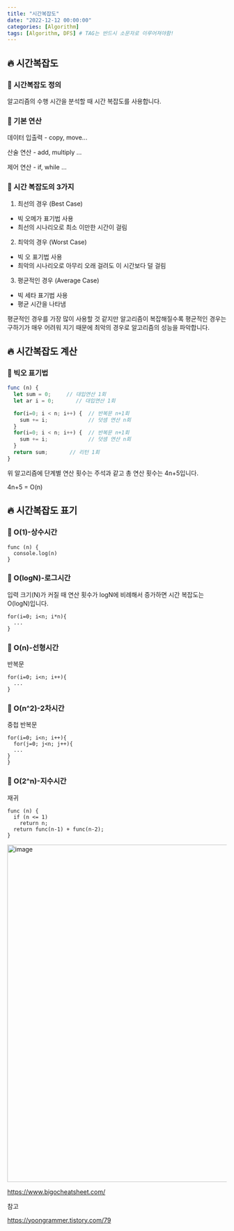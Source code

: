 ```yaml
---
title: "시간복잡도"
date: "2022-12-12 00:00:00"
categories: [Algorithm]
tags: [Algorithm, DFS] # TAG는 반드시 소문자로 이루어져야함!
---
```


## 🔥 시간복잡도

### 🐛 시간복잡도 정의

알고리즘의 수행 시간을 분석할 때 시간 복잡도를 사용합니다.

### 🐛 기본 연산

데이터 입출력 - copy, move...

산술 연산 - add, multiply ...

제어 연산 - if, while ...

### 🐛 시간 복잡도의 3가지

1. 최선의 경우 (Best Case)

- 빅 오메가 표기법 사용
- 최선의 시나리오로 최소 이만한 시간이 걸림

2. 최악의 경우 (Worst Case)

- 빅 오 표기법 사용
- 최악의 시나리오로 아무리 오래 걸려도 이 시간보다 덜 걸림

3. 평균적인 경우 (Average Case)

- 빅 세타 표기법 사용
- 평균 시간을 나타냄

평균적인 경우를 가장 많이 사용할 것 같지만 알고리즘이 복잡해질수록 평균적인 경우는 구하기가 매우 어려워 지기 때문에 최악의 경우로 알고리즘의 성능을 파악합니다.

## 🔥 시간복잡도 계산

### 🐛 빅오 표기법

```javascript
func (n) {
  let sum = 0;     // 대입연산 1회
  let ar i = 0;       // 대입연산 1회

  for(i=0; i < n; i++) {  // 반복문 n+1회
    sum += i;             // 덧셈 연산 n회
  }
  for(i=0; i < n; i++) {  // 반복문 n+1회
    sum += i;             // 덧셈 연산 n회
  }
  return sum;       // 리턴 1회
}
```

위 알고리즘에 단계별 연산 횟수는 주석과 같고 총 연산 횟수는 4n+5입니다.

4n+5 = O(n)

## 🔥 시간복잡도 표기

### 🐛 O(1)-상수시간

```javasciprt
func (n) {
  console.log(n)
}
```

### 🐛 O(logN)-로그시간

입력 크기(N)가 커질 때 연산 횟수가 logN에 비례해서 증가하면 시간 복잡도는 O(logN)입니다.

```javasciprt\
for(i=0; i<n; i*n){
  ...
}
```

### 🐛 O(n)-선형시간

반복문

```javasciprt
for(i=0; i<n; i++){
  ...
}
```

### 🐛 O(n^2)-2차시간

중첩 반복문

```javasciprt
for(i=0; i<n; i++){
  for(j=0; j<n; j++){
  ...
}
}
```

### 🐛 O(2^n)-지수시간

재귀

```javasciprt
func (n) {
  if (n <= 1)
    return n;
  return func(n-1) + func(n-2);
}
```

<img width="774" alt="image" src="https://user-images.githubusercontent.com/45509511/207043249-57297579-69a8-47a1-82d0-ad3e13ab4cbc.png">

<a href='https://www.bigocheatsheet.com/'>https://www.bigocheatsheet.com/</a>

참고

<a href='https://yoongrammer.tistory.com/79'>https://yoongrammer.tistory.com/79</a>
